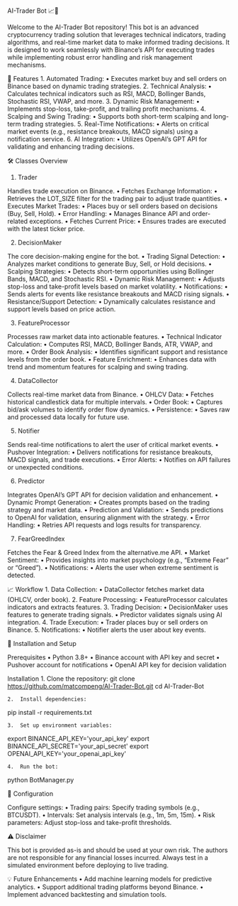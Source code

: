 AI-Trader Bot 📈🤖

Welcome to the AI-Trader Bot repository! This bot is an advanced cryptocurrency trading solution that leverages technical indicators, trading algorithms, and real-time market data to make informed trading decisions. It is designed to work seamlessly with Binance’s API for executing trades while implementing robust error handling and risk management mechanisms.

🚀 Features
	1.	Automated Trading:
	•	Executes market buy and sell orders on Binance based on dynamic trading strategies.
	2.	Technical Analysis:
	•	Calculates technical indicators such as RSI, MACD, Bollinger Bands, Stochastic RSI, VWAP, and more.
	3.	Dynamic Risk Management:
	•	Implements stop-loss, take-profit, and trailing profit mechanisms.
	4.	Scalping and Swing Trading:
	•	Supports both short-term scalping and long-term trading strategies.
	5.	Real-Time Notifications:
	•	Alerts on critical market events (e.g., resistance breakouts, MACD signals) using a notification service.
	6.	AI Integration:
	•	Utilizes OpenAI’s GPT API for validating and enhancing trading decisions.

 🛠️ Classes Overview

1. Trader

Handles trade execution on Binance.
	•	Fetches Exchange Information:
	•	Retrieves the LOT_SIZE filter for the trading pair to adjust trade quantities.
	•	Executes Market Trades:
	•	Places buy or sell orders based on decisions (Buy, Sell, Hold).
	•	Error Handling:
	•	Manages Binance API and order-related exceptions.
	•	Fetches Current Price:
	•	Ensures trades are executed with the latest ticker price.

 2. DecisionMaker

The core decision-making engine for the bot.
	•	Trading Signal Detection:
	•	Analyzes market conditions to generate Buy, Sell, or Hold decisions.
	•	Scalping Strategies:
	•	Detects short-term opportunities using Bollinger Bands, MACD, and Stochastic RSI.
	•	Dynamic Risk Management:
	•	Adjusts stop-loss and take-profit levels based on market volatility.
	•	Notifications:
	•	Sends alerts for events like resistance breakouts and MACD rising signals.
	•	Resistance/Support Detection:
	•	Dynamically calculates resistance and support levels based on price action.

 3. FeatureProcessor

Processes raw market data into actionable features.
	•	Technical Indicator Calculation:
	•	Computes RSI, MACD, Bollinger Bands, ATR, VWAP, and more.
	•	Order Book Analysis:
	•	Identifies significant support and resistance levels from the order book.
	•	Feature Enrichment:
	•	Enhances data with trend and momentum features for scalping and swing trading.

 4. DataCollector

Collects real-time market data from Binance.
	•	OHLCV Data:
	•	Fetches historical candlestick data for multiple intervals.
	•	Order Book:
	•	Captures bid/ask volumes to identify order flow dynamics.
	•	Persistence:
	•	Saves raw and processed data locally for future use.

 5. Notifier

Sends real-time notifications to alert the user of critical market events.
	•	Pushover Integration:
	•	Delivers notifications for resistance breakouts, MACD signals, and trade executions.
	•	Error Alerts:
	•	Notifies on API failures or unexpected conditions.

 6. Predictor

Integrates OpenAI’s GPT API for decision validation and enhancement.
	•	Dynamic Prompt Generation:
	•	Creates prompts based on the trading strategy and market data.
	•	Prediction and Validation:
	•	Sends predictions to OpenAI for validation, ensuring alignment with the strategy.
	•	Error Handling:
	•	Retries API requests and logs results for transparency.

 7. FearGreedIndex

Fetches the Fear & Greed Index from the alternative.me API.
	•	Market Sentiment:
	•	Provides insights into market psychology (e.g., “Extreme Fear” or “Greed”).
	•	Notifications:
	•	Alerts the user when extreme sentiment is detected.

 📈 Workflow
	1.	Data Collection:
	•	DataCollector fetches market data (OHLCV, order book).
	2.	Feature Processing:
	•	FeatureProcessor calculates indicators and extracts features.
	3.	Trading Decision:
	•	DecisionMaker uses features to generate trading signals.
	•	Predictor validates signals using AI integration.
	4.	Trade Execution:
	•	Trader places buy or sell orders on Binance.
	5.	Notifications:
	•	Notifier alerts the user about key events.

 📄 Installation and Setup

Prerequisites
	•	Python 3.8+
	•	Binance account with API key and secret
	•	Pushover account for notifications
	•	OpenAI API key for decision validation

Installation
	1.	Clone the repository: 
 git clone https://github.com/matcompeng/AI-Trader-Bot.git
cd AI-Trader-Bot

	2.	Install dependencies:
pip install -r requirements.txt

	3.	Set up environment variables:
 export BINANCE_API_KEY='your_api_key'
export BINANCE_API_SECRET='your_api_secret'
export OPENAI_API_KEY='your_openai_api_key'

	4.	Run the bot:
 python BotManager.py


 🔧 Configuration

Configure settings:
	•	Trading pairs: Specify trading symbols (e.g., BTCUSDT).
	•	Intervals: Set analysis intervals (e.g., 1m, 5m, 15m).
	•	Risk parameters: Adjust stop-loss and take-profit thresholds.

 ⚠️ Disclaimer

This bot is provided as-is and should be used at your own risk. The authors are not responsible for any financial losses incurred. Always test in a simulated environment before deploying to live trading.


💡 Future Enhancements
	•	Add machine learning models for predictive analytics.
	•	Support additional trading platforms beyond Binance.
	•	Implement advanced backtesting and simulation tools.
